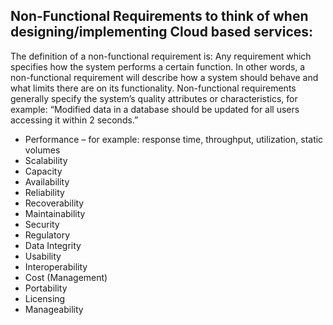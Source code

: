 ## Non-Functional Requirements to think of when designing/implementing Cloud based services:

The definition of a non-functional requirement is:
Any requirement which specifies how the system performs a certain function.
In other words, a non-functional requirement will describe how a system should behave and what limits there are on its functionality. 
Non-functional requirements generally specify the system’s quality attributes or characteristics, for example: “Modified data in a database should be updated for all users accessing it within 2 seconds.”

-   Performance – for example: response time, throughput, utilization, static volumes
-   Scalability
-   Capacity
-   Availability
-   Reliability
-   Recoverability
-   Maintainability
-   Security
-   Regulatory
-   Data Integrity
-   Usability
-   Interoperability
-   Cost (Management)
-   Portability
-   Licensing
-   Manageability
